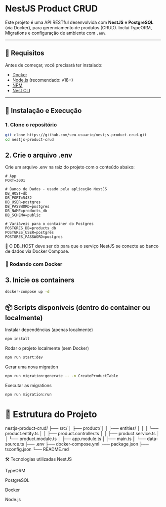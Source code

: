 # NestJS Product CRUD

Este projeto é uma API RESTful desenvolvida com **NestJS** e **PostgreSQL** (via Docker), para gerenciamento de produtos (CRUD). Inclui TypeORM, Migrations e configuração de ambiente com `.env`.

---

## 🧰 Requisitos

Antes de começar, você precisará ter instalado:

- [Docker](https://www.docker.com/products/docker-desktop)
- [Node.js](https://nodejs.org/) (recomendado: v18+)
- [NPM](https://www.npmjs.com/)
- [Nest CLI](https://docs.nestjs.com/cli/overview)

---

## 🚀 Instalação e Execução

### 1. Clone o repositório

```bash
git clone https://github.com/seu-usuario/nestjs-product-crud.git
cd nestjs-product-crud
```

## 2. Crie o arquivo .env

Crie um arquivo .env na raiz do projeto com o conteúdo abaixo:

```
# App
PORT=3001

# Banco de Dados - usado pela aplicação NestJS
DB_HOST=db
DB_PORT=5432
DB_USER=postgres
DB_PASSWORD=postgres
DB_NAME=products_db
DB_SCHEMA=public

# Variáveis para o container do Postgres
POSTGRES_DB=products_db
POSTGRES_USER=postgres
POSTGRES_PASSWORD=postgres
```

🔁 O DB_HOST deve ser db para que o serviço NestJS se conecte ao banco de dados via Docker Compose.

### 🐳 Rodando com Docker

## 3. Inicie os containers

```bash
docker-compose up -d
```

## 📦 Scripts disponíveis (dentro do container ou localmente)

Instalar dependências (apenas localmente)

```bash
npm install
```

Rodar o projeto localmente (sem Docker)

```bash
npm run start:dev
```

Gerar uma nova migration

```bash
npm run migration:generate -- -n CreateProductTable
```

Executar as migrations

```bash
npm run migration:run
```

# 📁 Estrutura do Projeto

nestjs-product-crud/
├── src/
│ ├── product/
│ │ ├── entities/
│ │ │ └── product.entity.ts
│ │ ├── product.controller.ts
│ │ ├── product.service.ts
│ │ └── product.module.ts
│ ├── app.module.ts
│ ├── main.ts
│ └── data-source.ts
├── .env
├── docker-compose.yml
├── package.json
├── tsconfig.json
└── README.md

🛠 Tecnologias utilizadas
NestJS

TypeORM

PostgreSQL

Docker

Node.js
